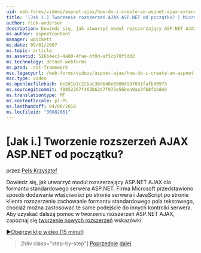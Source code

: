 ```yaml
---
uid: web-forms/videos/aspnet-ajax/how-do-i-create-an-aspnet-ajax-extender-from-scratch
title: '[Jak i.] Tworzenie rozszerzeń AJAX ASP.NET od początku? | Microsoft Docs'
author: rick-anderson
description: Dowiedz się, jak utworzyć moduł rozszerzający ASP.NET AJAX dla formantu standardowego serwera ASP.NET. Firma Microsoft przedstawiono sposób dodawania właściwości po stronie serwera i JavaScript po stronie klienta...
ms.author: aspnetcontent
manager: wpickett
ms.date: 09/01/2007
ms.topic: article
ms.assetid: 526b4ec1-4a80-4fae-bf0d-af5cb78f5d02
ms.technology: dotnet-webforms
ms.prod: .net-framework
msc.legacyurl: /web-forms/videos/aspnet-ajax/how-do-i-create-an-aspnet-ajax-extender-from-scratch
msc.type: video
ms.openlocfilehash: be2d1b1c22bac3b9648e65004937031fafb30973
ms.sourcegitcommit: f8852267f463b62d7f975e56bea9aa3f68fbbdeb
ms.translationtype: MT
ms.contentlocale: pl-PL
ms.lasthandoff: 04/06/2018
ms.locfileid: "30882861"
---
```

<a name="how-do-i-create-an-aspnet-ajax-extender-from-scratch"></a>[Jak i.] Tworzenie rozszerzeń AJAX ASP.NET od początku?
====================
przez [Pels Krzysztof](https://twitter.com/chrispels)

Dowiedz się, jak utworzyć moduł rozszerzający ASP.NET AJAX dla formantu standardowego serwera ASP.NET. Firma Microsoft przedstawiono sposób dodawania właściwości po stronie serwera i JavaScript po stronie klienta rozszerzenie zachowanie formantu standardowego pola tekstowego, chociaż można zastosować te same podejście do innych kontrolki serwera. Aby uzyskać dalszą pomoc w tworzeniu rozszerzeń ASP.NET AJAX, zapoznaj się [tworzenie nowych rozszerzeń](../../overview/ajax-control-toolkit/getting-started/creating-a-custom-ajax-control-toolkit-control-extender-cs.md) wskazówki.

[&#9654;Obejrzyj klip wideo (15 minut)](https://channel9.msdn.com/Blogs/ASP-NET-Site-Videos/how-do-i-create-an-aspnet-ajax-extender-from-scratch)

> [!div class="step-by-step"]
> [Poprzednie](how-do-i-trigger-an-updatepanel-refresh-from-a-dropdownlist-control.md)
> [dalej](how-do-i-build-custom-server-controls-that-work-with-or-without-aspnet-ajax.md)
